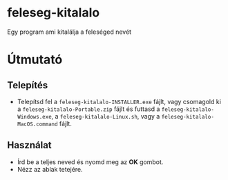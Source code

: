 # feleseg-kitalalo
 Egy program ami kitalálja a feleséged nevét
# Útmutató
 ## Telepítés
* Telepítsd fel a `feleseg-kitalalo-INSTALLER.exe` fájlt, vagy csomagold ki a `feleseg-kitalalo-Portable.zip` fájlt és futtasd a `feleseg-kitalalo-Windows.exe`, a `feleseg-kitalalo-Linux.sh`, vagy a `feleseg-kitalalo-MacOS.command` fájlt.
 ## Használat
* Írd be a teljes neved és nyomd meg az **OK** gombot.
* Nézz az ablak tetejére.